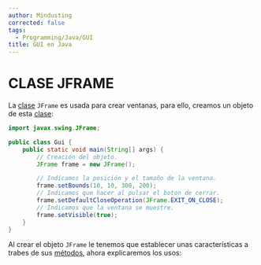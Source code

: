 ```yaml
---
author: Mindusting
corrected: false
tags:
  - Programming/Java/GUI
title: GUI en Java
---
```


# CLASE JFRAME

La [clase](../java_class.md) `JFrame` es usada para crear ventanas, para ello, creamos un objeto de esta [clase](../java_class.md):

```java
import javax.swing.JFrame;

public class Gui {
    public static void main(String[] args) {
        // Creación del objeto.
        JFrame frame = new JFrame();

        // Indicamos la posición y el tamaño de la ventana.
        frame.setBounds(10, 10, 300, 200);
        // Indicamos que hacer al pulsar el boton de cerrar.
        frame.setDefaultCloseOperation(JFrame.EXIT_ON_CLOSE);
        // Indicamos que la ventana se muestre.
        frame.setVisible(true);
    }
}
```

Al crear el objeto `JFrame` le tenemos que establecer unas características a trabes de sus [métodos](java_method.md), ahora explicaremos los usos:
